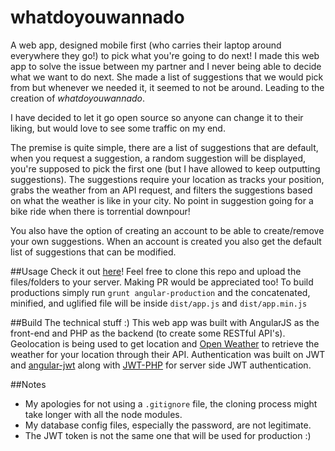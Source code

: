 # whatdoyouwannado
A web app, designed mobile first (who carries their laptop around everywhere they go!) to pick what you're going to do next! I made this web app to solve the issue between my partner and I never being able to decide what we want to do next. She made a list of suggestions that we would pick from but whenever we needed it, it seemed to not be around. Leading to the creation of *whatdoyouwannado*.

I have decided to let it go open source so anyone can change it to their liking, but would love to see some traffic on my end. 

The premise is quite simple, there are a list of suggestions that are default, when you request a suggestion, a random suggestion will be displayed, you're supposed to pick the first one (but I have allowed to keep outputting suggestions). The suggestions require your location as tracks your position, grabs the weather from an API request, and filters the suggestions based on what the weather is like in your city. No point in suggestion going for a bike ride when there is torrential downpour! 

You also have the option of creating an account to be able to create/remove your own suggestions. When an account is created you also get the default list of suggestions that can be modified. 

##Usage
Check it out [here][4]! Feel free to clone this repo and upload the files/folders to your server. Making PR would be appreciated too! To build productions simply run `grunt angular-production` and the concatenated, minified, and uglified file will be inside `dist/app.js` and `dist/app.min.js`

##Build
The technical stuff :)
This web app was built with AngularJS as the front-end and PHP as the backend (to create some RESTful API's). Geolocation is being used to get location and [Open Weather][1] to retrieve the weather for your location through their API. Authentication was built on JWT and [angular-jwt][2] along with [JWT-PHP][3] for server side JWT authentication. 

##Notes

 - My apologies for not using a `.gitignore` file, the cloning process might take longer with all the node modules.
 - My database config files, especially the password, are not legitimate. 
 - The JWT token is not the same one that will be used for production :)

[1]:http://openweathermap.org
[2]:https://github.com/auth0/angular-jwt
[3]:https://github.com/cfrett/JWT-PHP
[4]:http://whatdoyouwannado.ca